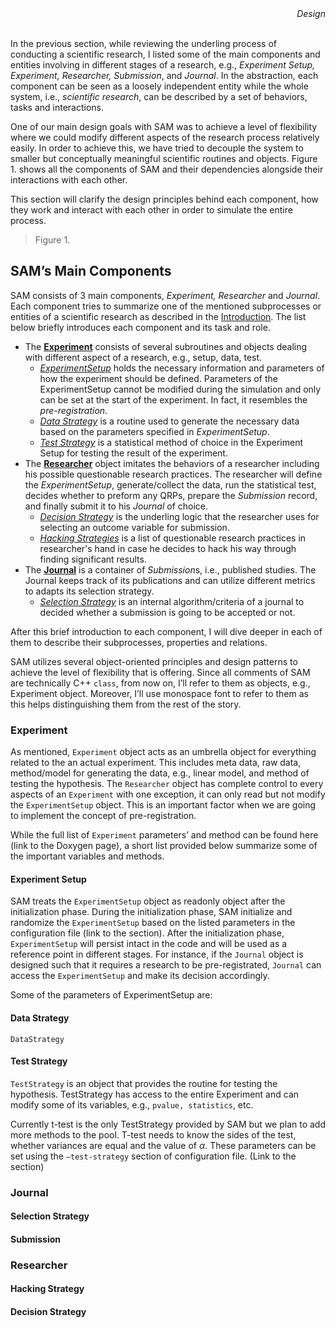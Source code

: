 <div style="text-align: right"><i>Design</i></div><br>

In the previous section, while reviewing the underling process of conducting a scientific research, I listed some of the main components and entities involving in different stages of a research, e.g., *Experiment Setup, Experiment, Researcher, Submission*, and *Journal*. In the abstraction, each component  can be seen as a loosely independent entity while the whole system, i.e., *scientific research*, can be described by a set of behaviors, tasks and interactions.

One of our main design goals with SAM was to achieve a level of flexibility where we could modify different aspects of the research process relatively easily. In order to achieve this,  we have tried to decouple the system to smaller but conceptually meaningful scientific routines and objects. Figure 1. shows all the components of SAM and their dependencies alongside their interactions with each other. 

This section will clarify the design principles behind each component, how they work and interact with each other in order to simulate the entire process.

> Figure 1.

## SAM’s Main Components

SAM consists of 3 main components, *Experiment, Researcher* and *Journal*. Each component tries to summarize one of the mentioned subprocesses or entities of a scientific research as described in the [Introduction](Introduction.md). The list below briefly introduces each component and its task and role.

- The [**Experiment**](#experiment) consists of several subroutines and objects dealing with different aspect of a research, e.g., setup, data, test. 
	- [*ExperimentSetup*](#experiment-setup) holds the necessary information and parameters of how the experiment should be defined. Parameters of the ExperimentSetup cannot be modified during the simulation and only can be set at the start of the experiment. In fact, it resembles the *pre-registration*.
	- [*Data Strategy*](#data-strategy) is a routine used to generate the necessary data based on the parameters specified in *ExperimentSetup*.
	- [*Test Strategy*](#test-strategy) is a statistical method of choice in the Experiment Setup for testing the result of the experiment.
- The **[Researcher](#researcher)** object imitates the behaviors of a researcher including his possible questionable research practices. The researcher will define the *ExperimentSetup*, generate/collect the data, run the statistical test, decides whether to preform any QRPs, prepare the *Submission* record, and finally submit it to his *Journal* of choice.
    - [*Decision Strategy*](#decision-strategy) is the underling logic that the researcher uses for selecting an outcome variable for submission.
    - [*Hacking Strategies*](#hacking-strategy) is a list of questionable research practices in researcher's hand in case he decides to hack his way through finding significant results. 
- The **[Journal](#journal)** is a container of *Submission*s, i.e., published studies. The Journal keeps track of its publications and can utilize different metrics to adapts its selection strategy.
    - [*Selection Strategy*](#selection-strategy) is an internal algorithm/criteria of a journal to decided whether a submission is going to be accepted or not. 

After this brief introduction to each component, I will dive deeper in each of them to describe their subprocesses, properties and relations.

SAM utilizes several object-oriented principles and design patterns to achieve the level of flexibility that is offering. Since all comments of SAM are technically  C++ `class`, from now on, I’ll refer to them as objects, e.g., Experiment object. Moreover, I’ll use monospace font to refer to them as this helps distinguishing them from the rest of the story. 

### Experiment

As mentioned, `Experiment` object acts as an umbrella object for everything related to the an actual experiment. This includes meta data, raw data, method/model for generating the data, e.g., linear model, and method of testing the hypothesis. The `Researcher` object has complete control to every aspects of an `Experiment` with one exception, it can only read but not modify the `ExperimentSetup` object. This is an important factor when we are going to implement the concept of pre-registration.

While the full list of `Experiment` parameters’ and method can be found here (link to the Doxygen page), a short list provided below summarize some of the important variables and methods.



#### Experiment Setup

SAM treats the `ExperimentSetup` object as readonly object after the initialization phase. During the initialization phase, SAM initialize and randomize the `ExperimentSetup` based on the listed parameters in the configuration file (link to the section). After the initialization phase, `ExperimentSetup` will persist intact in the code and will be used as a reference point in different stages. For instance, if the `Journal` object is designed such that it requires a research to be pre-registrated, `Journal` can access the `ExperimentSetup` and make its decision accordingly. 

Some of the parameters of ExperimentSetup are:

#### Data Strategy

`DataStrategy`

#### Test Strategy

`TestStrategy` is an object that provides the routine for testing the hypothesis. TestStrategy has access to the entire Experiment and can modify some of its variables, e.g., `pvalue, statistics`, etc. 

Currently t-test is the only TestStrategy provided by SAM but we plan to add more methods to the pool. T-test needs to know the sides of the test, whether variances are equal and the value of $\alpha$. These parameters can be set using the `—test-strategy` section of configuration file. (Link to the section)



### Journal

#### Selection Strategy

#### Submission


### Researcher

#### Hacking Strategy

#### Decision Strategy
